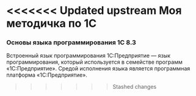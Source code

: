 <<<<<<< Updated upstream
Моя методичка по 1С
=======
### Основы языка программирования 1С 8.3

Встроенный язык программирования 1С:Предприятие — язык программирования, который используется в семействе программ «1С:Предприятие». Средой исполнения языка является программная платформа «1С:Предприятие».
>>>>>>> Stashed changes
